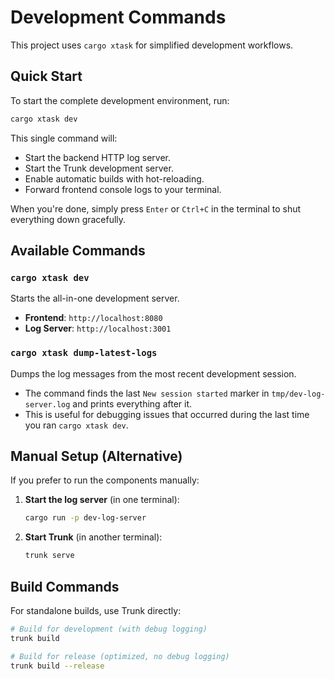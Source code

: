 # Development Commands

This project uses `cargo xtask` for simplified development workflows.

## Quick Start

To start the complete development environment, run:

```bash
cargo xtask dev
```

This single command will:
- Start the backend HTTP log server.
- Start the Trunk development server.
- Enable automatic builds with hot-reloading.
- Forward frontend console logs to your terminal.

When you're done, simply press `Enter` or `Ctrl+C` in the terminal to shut everything down gracefully.

## Available Commands

### `cargo xtask dev`

Starts the all-in-one development server.

- **Frontend**: `http://localhost:8080`
- **Log Server**: `http://localhost:3001`

### `cargo xtask dump-latest-logs`

Dumps the log messages from the most recent development session.

- The command finds the last `New session started` marker in `tmp/dev-log-server.log` and prints everything after it.
- This is useful for debugging issues that occurred during the last time you ran `cargo xtask dev`.

## Manual Setup (Alternative)

If you prefer to run the components manually:

1.  **Start the log server** (in one terminal):
    ```bash
    cargo run -p dev-log-server
    ```

2.  **Start Trunk** (in another terminal):
    ```bash
    trunk serve
    ```

## Build Commands

For standalone builds, use Trunk directly:

```bash
# Build for development (with debug logging)
trunk build

# Build for release (optimized, no debug logging)
trunk build --release
```